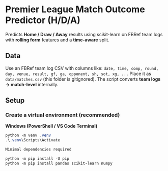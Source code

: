 # Premier League Match Outcome Predictor (H/D/A)

Predicts **Home / Draw / Away** results using scikit-learn on FBRef team logs with **rolling form** features and a **time-aware** split.

## Data
Use an FBRef team log CSV with columns like:
`date, time, comp, round, day, venue, result, gf, ga, opponent, sh, sot, xg, ...`
Place it as `data/matches.csv` (this folder is gitignored). The script converts **team logs → match-level** internally.

## Setup

### Create a virtual environment (recommended)
**Windows (PowerShell / VS Code Terminal)**
```powershell
python -m venv .venv
.\.venv\Scripts\Activate

Minimal dependencies required

python -m pip install -U pip
python -m pip install pandas scikit-learn numpy
